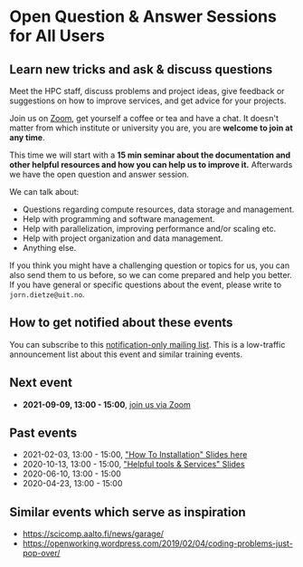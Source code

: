 # Open Question & Answer Sessions for All Users

## Learn new tricks and ask & discuss questions

Meet the HPC staff, discuss problems and project ideas, give feedback or
suggestions on how to improve services, and get advice for your
projects.

Join us on [Zoom](https://uit.zoom.us/j/63325955553), get yourself a
coffee or tea and have a chat. It doesn't matter from which institute or
university you are, you are **welcome to join at any time**.

This time we will start with a **15 min seminar about the documentation
and other helpful resources and how you can help us to improve it.**
Afterwards we have the open question and answer session.

We can talk about:
- Questions regarding compute resources, data storage and management.
- Help with programming and software management.
- Help with parallelization, improving performance and/or scaling etc.
- Help with project organization and data management.
- Anything else.

If you think you might have a challenging question or topics for us,
you can also send them to us before, so we can come prepared and
help you better. If you have general or specific questions about
the event, please write to `jorn.dietze@uit.no`.


## How to get notified about these events

You can subscribe to this
[notification-only mailing list](https://sympa.uninett.no/lists/metacenter.no/info/events).
This is a low-traffic announcement list about this event and similar training
events.


## Next event

-   **2021-09-09, 13:00 - 15:00**, [join us via Zoom](https://uit.zoom.us/j/63325955553)


## Past events

-   2021-02-03, 13:00 - 15:00, ["How To Installation" Slides here](https://docs.google.com/presentation/d/1fOzq_ob19TFIZ0lERSPw7oXx6irVVDwB2vmHOrz2AKA/edit?usp=sharing)
-   2020-10-13, 13:00 - 15:00, ["Helpful tools & Services" Slides](https://docs.google.com/presentation/d/1HKC5-G41lwVxAMjHU_UOTWKsRO3nD7B8uh9IVQRNtsk/edit?usp=sharing)
-   2020-06-10, 13:00 - 15:00
-   2020-04-23, 13:00 - 15:00


## Similar events which serve as inspiration

-   <https://scicomp.aalto.fi/news/garage/>
-   <https://openworking.wordpress.com/2019/02/04/coding-problems-just-pop-over/>
